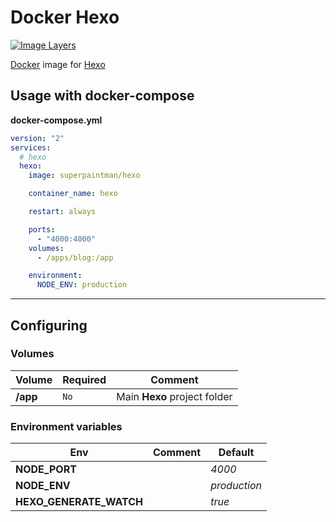 # Docker Hexo

[![Image Layers][imagelayers-image]][imagelayers-url]

[Docker][docker-url] image for [Hexo][hexo-url]


## Usage with docker-compose

**docker-compose.yml**

```yaml
version: "2"
services:
  # hexo
  hexo:
    image: superpaintman/hexo

    container_name: hexo

    restart: always

    ports:
      - "4000:4000"
    volumes:
      - /apps/blog:/app

    environment:
      NODE_ENV: production
```


--------------------------------------------------------------------------------

## Configuring
### Volumes
| Volume                 | Required | Comment                      |
|------------------------|----------|------------------------------|
| **/app**               | `No`     | Main **Hexo** project folder |

### Environment variables
| Env                     | Comment | Default      |
|-------------------------|---------|--------------|
| **NODE_PORT**           |         | *4000*       |
| **NODE_ENV**            |         | *production* |
| **HEXO_GENERATE_WATCH** |         | *true*       |

[docker-url]: //www.docker.com/
[hexo-url]: //hexo.io/
[imagelayers-image]: //badge.imagelayers.io/superpaintman/hexo:latest.svg
[imagelayers-url]: //imagelayers.io/?images=superpaintman%2Fhexo:latest